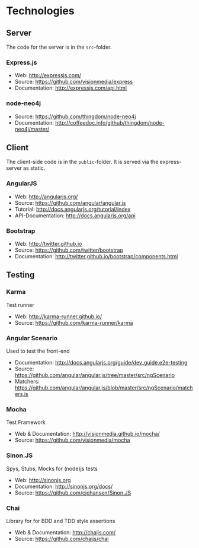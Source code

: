 # Technologies

## Server
The code for the server is in the `src`-folder.

### Express.js
* Web: http://expressjs.com/
* Source: https://github.com/visionmedia/express
* Documentation: http://expressjs.com/api.html

### node-neo4j
* Source: https://github.com/thingdom/node-neo4j
* Documentation: http://coffeedoc.info/github/thingdom/node-neo4j/master/

## Client
The client-side code is in the `public`-folder. It is served via the express-server as static.

### AngularJS
* Web: http://angularjs.org/
* Source: https://github.com/angular/angular.js
* Tutorial: http://docs.angularjs.org/tutorial/index
* API-Documentation: http://docs.angularjs.org/api

### Bootstrap
* Web: http://twitter.github.io
* Source: https://github.com/twitter/bootstrap
* Documentation: http://twitter.github.io/bootstrap/components.html

## Testing

### Karma
Test runner
* Web: http://karma-runner.github.io/
* Source: https://github.com/karma-runner/karma


### Angular Scenario
Used to test the front-end
* Documentation: http://docs.angularjs.org/guide/dev_guide.e2e-testing
* Source: https://github.com/angular/angular.js/tree/master/src/ngScenario
* Matchers: https://github.com/angular/angular.js/blob/master/src/ngScenario/matchers.js


### Mocha
Test Framework
* Web & Documentation: http://visionmedia.github.io/mocha/
* Source: https://github.com/visionmedia/mocha

### Sinon.JS
Spys, Stubs, Mocks for (node)js tests
* Web: http://sinonjs.org
* Documentation: http://sinonjs.org/docs/
* Source: https://github.com/cjohansen/Sinon.JS

### Chai
Library for for BDD and TDD style assertions
* Web & Documentation: http://chaijs.com/
* Source: https://github.com/chaijs/chai